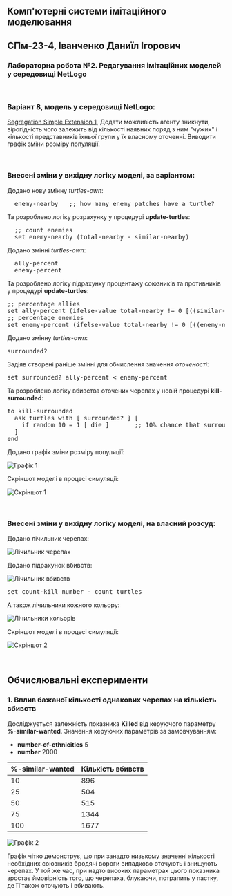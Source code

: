 ## Комп'ютерні системи імітаційного моделювання
## СПм-23-4, **Іванченко Даниїл Ігорович**
### Лабораторна робота №**2**. Редагування імітаційних моделей у середовищі NetLogo

<br>

### Варіант 8, модель у середовищі NetLogo:
[Segregation Simple Extension 1](http://www.netlogoweb.org/launch#http://www.netlogoweb.org/assets/modelslib/IABM%20Textbook/chapter%203/Segregation%20Extensions/Segregation%20Simple%20Extension%201.nlogo), Додати можливість агенту зникнути, вірогідність чого залежить від кількості наявних поряд з ним "чужих" і кількості представників їхньої групи у їх власному оточенні. Виводити графік зміни розміру популяції.

<br>

### Внесені зміни у вихідну логіку моделі, за варіантом:

Додано нову змінну *turtles-own*:
<pre>
  enemy-nearby   ;; how many enemy patches have a turtle?
</pre>
Та розроблено логіку розрахунку у процедурі **update-turtles**:
<pre>
  ;; count enemies
  set enemy-nearby (total-nearby - similar-nearby)
</pre>
Додано змінні *turtles-own*:
<pre>
  ally-percent
  enemy-percent
</pre>
Та розроблено логіку підрахунку процентажу союзників та противників у процедурі **update-turtles**:
<pre>
;; percentage allies
set ally-percent (ifelse-value total-nearby != 0 [((similar-nearby / total-nearby) * 100)] [0])
;; percentage enemies
set enemy-percent (ifelse-value total-nearby != 0 [((enemy-nearby / total-nearby) * 100)] [0])
</pre>
Додано змінну *turtles-own*:
<pre>
surrounded?
</pre>
Задіяв створені раніше змінні для обчислення значення *оточеності*:
<pre>
set surrounded? ally-percent < enemy-percent
</pre>
Та розроблено логіку вбивства оточених черепах у новій процедурі **kill-surrounded**:
<pre>
to kill-surrounded
  ask turtles with [ surrounded? ] [
    if random 10 = 1 [ die ]       ;; 10% chance that surrounded turtle will be killed
  ]
end
</pre>
Додано графік зміни розміру популяції:

![Графік 1](Графік1.png)

Скріншот моделі в процесі симуляції:

![Скріншот 1](Скріншот1.png)

<br>

### Внесені зміни у вихідну логіку моделі, на власний розсуд:
Додано лічильник черепах:

![Лічильник черепах](Лічильник_черепах.png)

Додано підрахунок вбивств:

![Лічильник вбивств](Лічильник_вбивств.png)
<pre>
set count-kill number - count turtles
</pre>

А також лічильники кожного кольору:

![Лічильники кольорів](Лічильники_кольорів.png)

Скріншот моделі в процесі симуляції:

![Скріншот 2](Скріншот2.png)

<br>

## Обчислювальні експерименти
### 1. Вплив бажаної кількості однакових черепах на кількість вбивств
Досліджується залежність показника **Killed** від керуючого параметру **%-similar-wanted**.
Значення керуючих параметрів за замовчуванням:
- **number-of-ethnicities** 5
- **number** 2000

<table>
<thead>
<tr><th>%-similar-wanted</th><th>Кількість вбивств</th></tr>
</thead>
<tbody>
<tr><td>10</td><td>896</td></tr>
<tr><td>25</td><td>504</td></tr>
<tr><td>50</td><td>515</td></tr>
<tr><td>75</td><td>1344</td></tr>
<tr><td>100</td><td>1677</td></tr>
</tbody>
</table>

![Графік 2](Графік2.png)

Графік чітко демонструє, що при занадто низькому значенні кількості необхідних союзників бродячі вороги випадково оточують і знищують черепах. У той же час, при надто високих параметрах цього показника зростає ймовірність того, що черепаха, блукаючи, потрапить у пастку, де її також оточують і вбивають.
